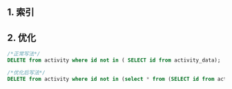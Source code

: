 ## 1. 索引




## 2. 优化
```sql
/*正常写法*/
DELETE from activity where id not in ( SELECT id from activity_data);

/*优化后写法*/
DELETE from activity where id not in (select * from (SELECT id from activity_data) t);
```